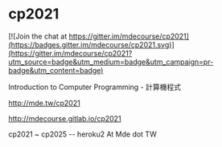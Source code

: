 # cp2021

[![Join the chat at https://gitter.im/mdecourse/cp2021](https://badges.gitter.im/mdecourse/cp2021.svg)](https://gitter.im/mdecourse/cp2021?utm_source=badge&utm_medium=badge&utm_campaign=pr-badge&utm_content=badge)

Introduction to Computer Programming - 計算機程式

http://mde.tw/cp2021

http://mdecourse.gitlab.io/cp2021

cp2021 ~ cp2025 -- heroku2 At Mde dot TW
